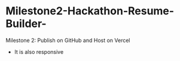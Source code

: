 # Milestone2-Hackathon-Resume-Builder-
Milestone 2: Publish on GitHub and Host on Vercel
* It is also responsive